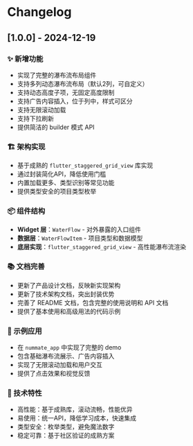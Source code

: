 # Changelog

## [1.0.0] - 2024-12-19

### ✨ 新增功能
- 实现了完整的瀑布流布局组件
- 支持多列动态瀑布流布局（默认2列，可自定义）
- 支持动态高度子项，无固定高度限制
- 支持广告内容插入，位于列中，样式可区分
- 支持无限滚动加载
- 支持下拉刷新
- 提供简洁的 builder 模式 API

### 🏗️ 架构实现
- 基于成熟的 `flutter_staggered_grid_view` 库实现
- 通过封装简化API，降低使用门槛
- 内置加载更多、类型识别等常见功能
- 提供类型安全的项目类型枚举

### 📦 组件结构
- **Widget 层**：`WaterFlow` - 对外暴露的入口组件
- **数据层**：`WaterFlowItem` - 项目类型和数据模型
- **底层实现**：`flutter_staggered_grid_view` - 高性能瀑布流渲染

### 📚 文档完善
- 更新了产品设计文档，反映新实现架构
- 更新了技术架构文档，突出封装优势
- 完善了 README 文档，包含完整的使用说明和 API 文档
- 提供了基本使用和高级用法的代码示例

### 🎯 示例应用
- 在 `nummate_app` 中实现了完整的 demo
- 包含基础瀑布流展示、广告内容插入
- 实现了无限滚动加载和用户交互
- 提供了点击效果和视觉反馈

### 🔧 技术特性
- 高性能：基于成熟库，滚动流畅，性能优异
- 易使用：统一API，降低学习成本，快速集成
- 类型安全：枚举类型，避免魔法数字
- 稳定可靠：基于社区验证的成熟方案
